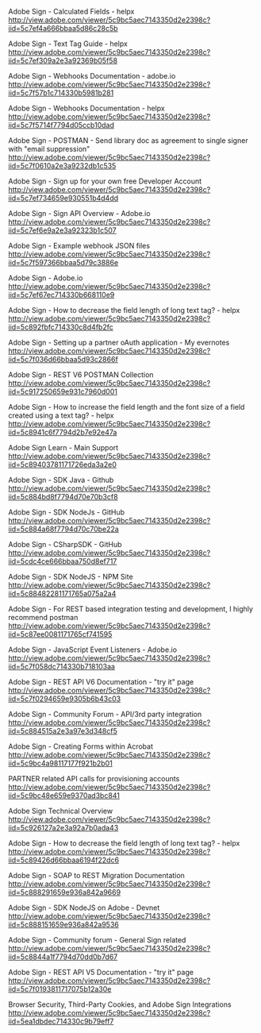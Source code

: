 Adobe Sign - Calculated Fields - helpx
http://view.adobe.com/viewer/5c9bc5aec7143350d2e2398c?iid=5c7ef4a666bbaa5d86c28c5b

Adobe Sign - Text Tag Guide - helpx
http://view.adobe.com/viewer/5c9bc5aec7143350d2e2398c?iid=5c7ef309a2e3a92369b05f58

Adobe Sign - Webhooks Documentation - adobe.io
http://view.adobe.com/viewer/5c9bc5aec7143350d2e2398c?iid=5c7f57b1c714330b5981b281

Adobe Sign - Webhooks Documentation - helpx
http://view.adobe.com/viewer/5c9bc5aec7143350d2e2398c?iid=5c7f5714f7794d05ccb10dad

Adobe Sign - POSTMAN - Send library doc as agreement to single signer with "email suppression"
http://view.adobe.com/viewer/5c9bc5aec7143350d2e2398c?iid=5c7f0610a2e3a9232db1c535

Adobe Sign - Sign up for your own free Developer Account
http://view.adobe.com/viewer/5c9bc5aec7143350d2e2398c?iid=5c7ef734659e930551b4d4dd

Adobe Sign - Sign API Overview - Adobe.io
http://view.adobe.com/viewer/5c9bc5aec7143350d2e2398c?iid=5c7ef6e9a2e3a92323b1c507

Adobe Sign - Example webhook JSON files
http://view.adobe.com/viewer/5c9bc5aec7143350d2e2398c?iid=5c7f597366bbaa5d79c3886e

Adobe Sign - Adobe.io
http://view.adobe.com/viewer/5c9bc5aec7143350d2e2398c?iid=5c7ef67ec714330b668110e9

Adobe Sign - How to decrease the field length of long text tag? - helpx
http://view.adobe.com/viewer/5c9bc5aec7143350d2e2398c?iid=5c892fbfc714330c8d4fb2fc

Adobe Sign - Setting up a partner oAuth application - My evernotes
http://view.adobe.com/viewer/5c9bc5aec7143350d2e2398c?iid=5c7f036d66bbaa5d93c2866f

Adobe Sign - REST V6 POSTMAN Collection
http://view.adobe.com/viewer/5c9bc5aec7143350d2e2398c?iid=5c917250659e931c7960d001

Adobe Sign - How to increase the field length and the font size of a field created using a text tag? - helpx
http://view.adobe.com/viewer/5c9bc5aec7143350d2e2398c?iid=5c8941c6f7794d2b7e92e47a

Adobe Sign Learn - Main Support
http://view.adobe.com/viewer/5c9bc5aec7143350d2e2398c?iid=5c89403781171726eda3a2e0

Adobe Sign - SDK Java - Github
http://view.adobe.com/viewer/5c9bc5aec7143350d2e2398c?iid=5c884bd8f7794d70e70b3cf8

Adobe Sign - SDK NodeJs - GitHub
http://view.adobe.com/viewer/5c9bc5aec7143350d2e2398c?iid=5c884a68f7794d70c70be22a

Adobe Sign - CSharpSDK - GitHub
http://view.adobe.com/viewer/5c9bc5aec7143350d2e2398c?iid=5cdc4ce666bbaa750d8ef717

Adobe Sign - SDK NodeJS - NPM Site
http://view.adobe.com/viewer/5c9bc5aec7143350d2e2398c?iid=5c88482281171765a075a2a4

Adobe Sign - For REST based integration testing and development, I highly recommend postman
http://view.adobe.com/viewer/5c9bc5aec7143350d2e2398c?iid=5c87ee0081171765cf741595

Adobe Sign - JavaScript Event Listeners - Adobe.io
http://view.adobe.com/viewer/5c9bc5aec7143350d2e2398c?iid=5c7f058dc714330b718103aa

Adobe Sign - REST API V6 Documentation - "try it" page
http://view.adobe.com/viewer/5c9bc5aec7143350d2e2398c?iid=5c7f0294659e9305b6b43c03

Adobe Sign - Community Forum - API/3rd party integration
http://view.adobe.com/viewer/5c9bc5aec7143350d2e2398c?iid=5c884515a2e3a97e3d348cf5

Adobe Sign - Creating Forms within Acrobat
http://view.adobe.com/viewer/5c9bc5aec7143350d2e2398c?iid=5c9bc4a98117177f921b2b01

PARTNER related API calls for provisioning accounts
http://view.adobe.com/viewer/5c9bc5aec7143350d2e2398c?iid=5c9bc48e659e9370ad3bc841

Adobe Sign Technical Overview
http://view.adobe.com/viewer/5c9bc5aec7143350d2e2398c?iid=5c926127a2e3a92a7b0ada43

Adobe Sign - How to decrease the field length of long text tag? - helpx
http://view.adobe.com/viewer/5c9bc5aec7143350d2e2398c?iid=5c89426d66bbaa6194f22dc6

Adobe Sign - SOAP to REST Migration Documentation
http://view.adobe.com/viewer/5c9bc5aec7143350d2e2398c?iid=5c888291659e936a842a9669

Adobe Sign - SDK NodeJS on Adobe - Devnet
http://view.adobe.com/viewer/5c9bc5aec7143350d2e2398c?iid=5c888151659e936a842a9536

Adobe Sign - Community forum - General Sign related
http://view.adobe.com/viewer/5c9bc5aec7143350d2e2398c?iid=5c8844a1f7794d70dd0b7d67

Adobe Sign - REST API V5 Documentation - "try it" page
http://view.adobe.com/viewer/5c9bc5aec7143350d2e2398c?iid=5c7f0193811717075b12a30e

Browser Security, Third-Party Cookies, and Adobe Sign Integrations
http://view.adobe.com/viewer/5c9bc5aec7143350d2e2398c?iid=5ea1dbdec714330c9b79eff7
